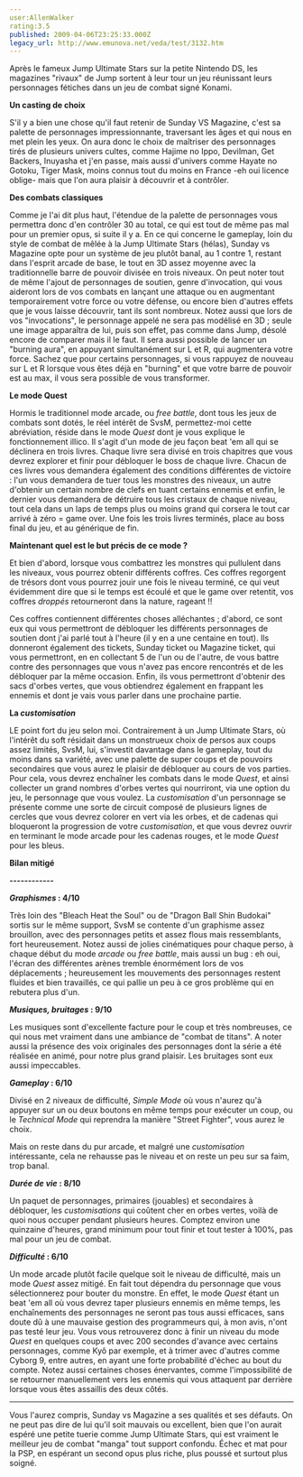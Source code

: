 ```yaml
---
user:AllenWalker
rating:3.5
published: 2009-04-06T23:25:33.000Z
legacy_url: http://www.emunova.net/veda/test/3132.htm
---
```

Après le fameux Jump Ultimate Stars sur la petite Nintendo DS, les magazines "rivaux" de Jump sortent à leur tour un jeu réunissant leurs personnages fétiches dans un jeu de combat signé Konami.  

  

  

**Un casting de choix**  

  

S'il y a bien une chose qu'il faut retenir de Sunday VS Magazine, c'est sa palette de personnages impressionnante, traversant les âges et qui nous en met plein les yeux. On aura donc le choix de maîtriser des personnages tirés de plusieurs univers cultes, comme Hajime no Ippo, Devilman, Get Backers, Inuyasha et j'en passe, mais aussi d'univers comme Hayate no Gotoku, Tiger Mask, moins connus tout du moins en France -eh oui licence oblige- mais que l'on aura plaisir à découvrir et à contrôler.  

  

  

**Des combats classiques**  

  

Comme je l'ai dit plus haut, l'étendue de la palette de personnages vous permettra donc d'en contrôler 30 au total, ce qui est tout de même pas mal pour un premier opus, si suite il y a. En ce qui concerne le gameplay, loin du style de combat de mêlée à la Jump Ultimate Stars (hélas), Sunday vs Magazine opte pour un système de jeu plutôt banal, au 1 contre 1, restant dans l'esprit arcade de base, le tout en 3D assez moyenne avec la traditionnelle barre de pouvoir divisée en trois niveaux. On peut noter tout de même l'ajout de personnages de soutien, genre d'invocation, qui vous aideront lors de vos combats en lançant une attaque ou en augmentant temporairement votre force ou votre défense, ou encore bien d'autres effets que je vous laisse découvrir, tant ils sont nombreux. Notez aussi que lors de vos "invocations", le personnage appelé ne sera pas modélisé en 3D ; seule une image apparaîtra de lui, puis son effet, pas comme dans Jump, désolé encore de comparer mais il le faut. Il sera aussi possible de lancer un "burning aura", en appuyant simultanément sur L et R, qui augmentera votre force. Sachez que pour certains personnages, si vous rappuyez de nouveau sur L et R lorsque vous êtes déjà en "burning" et que votre barre de pouvoir est au max, il vous sera possible de vous transformer.  

  

  

**Le mode Quest**  

  

Hormis le traditionnel mode arcade, ou _free battle_, dont tous les jeux de combats sont dotés, le réel intérêt de SvsM, permettez-moi cette abréviation, réside dans le mode _Quest_ dont je vous explique le fonctionnement illico. Il s'agit d'un mode de jeu façon beat 'em all qui se déclinera en trois livres. Chaque livre sera divisé en trois chapitres que vous devrez explorer et finir pour débloquer le boss de chaque livre. Chacun de ces livres vous demandera également des conditions différentes de victoire : l'un vous demandera de tuer tous les monstres des niveaux, un autre d'obtenir un certain nombre de clefs en tuant certains ennemis et enfin, le dernier vous demandera de détruire tous les cristaux de chaque niveau, tout cela dans un laps de temps plus ou moins grand qui corsera le tout car arrivé à zéro = game over. Une fois les trois livres terminés, place au boss final du jeu, et au générique de fin.  

  

**Maintenant quel est le but précis de ce mode ?**  

  

Et bien d'abord, lorsque vous combattrez les monstres qui pullulent dans les niveaux, vous pourrez obtenir différents coffres. Ces coffres regorgent de trésors dont vous pourrez jouir une fois le niveau terminé, ce qui veut évidemment dire que si le temps est écoulé et que le game over retentit, vos coffres _droppés_ retourneront dans la nature, rageant !!  

Ces coffres contiennent différentes choses alléchantes ; d'abord, ce sont eux qui vous permettront de débloquer les différents personnages de soutien dont j'ai parlé tout à l'heure (il y en a une centaine en tout). Ils donneront également des tickets, Sunday ticket ou Magazine ticket, qui vous permettront, en en collectant 5 de l'un ou de l'autre, de vous battre contre des personnages que vous n'avez pas encore rencontrés et de les débloquer par la même occasion. Enfin, ils vous permettront d'obtenir des sacs d'orbes vertes, que vous obtiendrez également en frappant les ennemis et dont je vais vous parler dans une prochaine partie.  

  

  

**La _customisation_**  

  

LE point fort du jeu selon moi. Contrairement à un Jump Ultimate Stars, où l'intérêt du soft résidait dans un monstrueux choix de persos aux coups assez limités, SvsM, lui, s'investit davantage dans le gameplay, tout du moins dans sa variété, avec une palette de super coups et de pouvoirs secondaires que vous aurez le plaisir de débloquer au cours de vos parties. Pour cela, vous devrez enchaîner les combats dans le mode _Quest_, et ainsi collecter un grand nombres d'orbes vertes qui nourriront, via une option du jeu, le personnage que vous voulez. La _customisation_ d'un personnage se présente comme une sorte de circuit composé de plusieurs lignes de cercles que vous devrez colorer en vert via les orbes, et de cadenas qui bloqueront la progression de votre _customisation_, et que vous devrez ouvrir en terminant le mode arcade pour les cadenas rouges, et le mode _Quest_ pour les bleus.  

  

  

**Bilan mitigé**  

**------------**  

  

**_Graphismes_ : 4/10**  

  

Très loin des "Bleach Heat the Soul" ou de "Dragon Ball Shin Budokai" sortis sur le même support, SvsM se contente d'un graphisme assez brouillon, avec des personnages petits et assez flous mais ressemblants, fort heureusement. Notez aussi de jolies cinématiques pour chaque perso, à chaque début du mode _arcade_ ou _free battle_, mais aussi un bug : eh oui, l'écran des différentes arènes tremble énormément lors de vos déplacements ; heureusement les mouvements des personnages restent fluides et bien travaillés, ce qui pallie un peu à ce gros problème qui en rebutera plus d'un.  

  

**_Musiques, bruitages_ : 9/10**  

  

Les musiques sont d'excellente facture pour le coup et très nombreuses, ce qui nous met vraiment dans une ambiance de "combat de titans". A noter aussi la présence des voix originales des personnages dont la série a été réalisée en animé, pour notre plus grand plaisir. Les bruitages sont eux aussi impeccables.  

  

**_Gameplay_ : 6/10**  

  

Divisé en 2 niveaux de difficulté, _Simple Mode_ où vous n'aurez qu'à appuyer sur un ou deux boutons en même temps pour exécuter un coup, ou le _Technical Mode_ qui reprendra la manière "Street Fighter", vous aurez le choix.  

Mais on reste dans du pur arcade, et malgré une _customisation_ intéressante, cela ne rehausse pas le niveau et on reste un peu sur sa faim, trop banal.  

  

**_Durée de vie_ : 8/10**  

  

Un paquet de personnages, primaires (jouables) et secondaires à débloquer, les _customisations_ qui coûtent cher en orbes vertes, voilà de quoi nous occuper pendant plusieurs heures. Comptez environ une quinzaine d'heures, grand minimum pour tout finir et tout tester à 100%, pas mal pour un jeu de combat.  

  

**_Difficulté_ : 6/10**  

  

Un mode arcade plutôt facile quelque soit le niveau de difficulté, mais un mode _Quest_ assez mitigé. En fait tout dépendra du personnage que vous sélectionnerez pour bouter du monstre. En effet, le mode _Quest_ étant un beat 'em all où vous devrez taper plusieurs ennemis en même temps, les enchaînements des personnages ne seront pas tous aussi efficaces, sans doute dû à une mauvaise gestion des programmeurs qui, à mon avis, n'ont pas testé leur jeu. Vous vous retrouverez donc à finir un niveau du mode _Quest_ en quelques coups et avec 200 secondes d'avance avec certains personnages, comme Kyô par exemple, et à trimer avec d'autres comme Cyborg 9, entre autres, en ayant une forte probabilité d'échec au bout du compte. Notez aussi certaines choses énervantes, comme l'impossibilité de se retourner manuellement vers les ennemis qui vous attaquent par derrière lorsque vous êtes assaillis des deux côtés.  

  

---------------------------  

  

Vous l'aurez compris, Sunday vs Magazine a ses qualités et ses défauts. On ne peut pas dire de lui qu'il soit mauvais ou excellent, bien que l'on aurait espéré une petite tuerie comme Jump Ultimate Stars, qui est vraiment le meilleur jeu de combat "manga" tout support confondu. Échec et mat pour la PSP, en espérant un second opus plus riche, plus poussé et surtout plus soigné.
